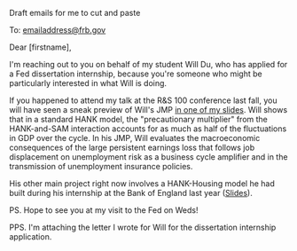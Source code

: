 Draft emails for me to cut and paste

To: emailaddress@frb.gov

Dear [firstname],

I'm reaching out to you on behalf of my student Will Du, who has applied for a Fed dissertation internship, because you're someone who might be particularly interested in what Will is doing.

If you happened to attend my talk at the R&S 100 conference last fall, you will have seen a sneak preview of Will's JMP [in one of my slides](https://econ-ark.github.io/beyond-the-streetlight/#/9/0/0).  Will shows that in a standard HANK model, the "precautionary multiplier" from the HANK-and-SAM interaction accounts for as much as half of the fluctuations in GDP over the cycle. In his JMP, Will evaluates the macroeconomic consequences of the large persistent earnings loss that follows job displacement on unemployment risk as a business cycle amplifier and in the transmission of unemployment insurance policies.

His other main project right now involves a HANK-Housing model he had built during his internship at the Bank of England last year ([Slides](https://github.com/wdu9/HANK_Housing_Block/blob/main/HANK_Housing_Slides%20slides.pdf)).

PS. Hope to see you at my visit to the Fed on Weds!

PPS. I'm attaching the letter I wrote for Will for the dissertation internship application.

